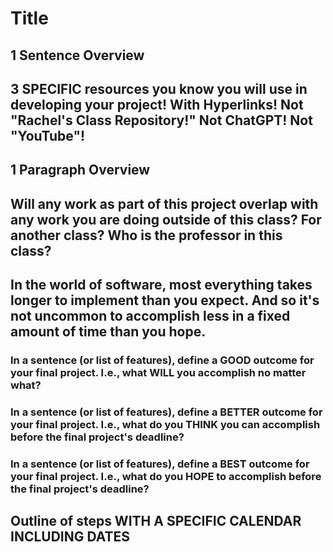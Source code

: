 # Title

## 1 Sentence Overview


## 3 SPECIFIC resources you know you will use in developing your project! With Hyperlinks! Not "Rachel's Class Repository!" Not ChatGPT! Not "YouTube"!


## 1 Paragraph Overview


## Will any work as part of this project overlap with any work you are doing outside of this class? For another class? Who is the professor in this class?


## In the world of software, most everything takes longer to implement than you expect. And so it's not uncommon to accomplish less in a fixed amount of time than you hope.

### In a sentence (or list of features), define a GOOD outcome for your final project. I.e., what WILL you accomplish no matter what?


### In a sentence (or list of features), define a BETTER outcome for your final project. I.e., what do you THINK you can accomplish before the final project's deadline?


### In a sentence (or list of features), define a BEST outcome for your final project. I.e., what do you HOPE to accomplish before the final project's deadline?


## Outline of steps WITH A SPECIFIC CALENDAR INCLUDING DATES


